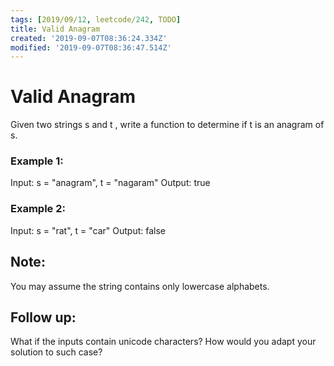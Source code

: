 ```yaml
---
tags: [2019/09/12, leetcode/242, TODO]
title: Valid Anagram
created: '2019-09-07T08:36:24.334Z'
modified: '2019-09-07T08:36:47.514Z'
---
```


# Valid Anagram

Given two strings s and t , write a function to determine if t is an anagram of s.

### Example 1:

Input: s = "anagram", t = "nagaram"
Output: true

### Example 2:

Input: s = "rat", t = "car"
Output: false

## Note:
You may assume the string contains only lowercase alphabets.

## Follow up:
What if the inputs contain unicode characters? How would you adapt your solution to such case?


